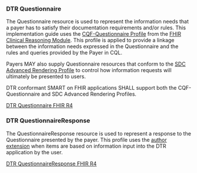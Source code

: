 ### DTR Questionnaire
The Questionnaire resource is used to represent the information needs that a payer has to satisfy their documentation requirements and/or rules. This implementation guide uses the 
[CQF-Questionnaire Profile](http://hl7.org/fhir/R4/cqf-questionnaire.html) from the [FHIR Clinical Reasoning Module](http://hl7.org/fhir/R4/clinicalreasoning-module.html). This profile is applied to provide a linkage between the information needs expressed in the Questionnaire and the rules and queries provided by the Payer in CQL.

Payers MAY also supply Questionnaire resources that conform to the [SDC Advanced Rendering Profile](http://build.fhir.org/ig/HL7/sdc/sdc-questionnaire-render.html) to control how information requests will ultimately be presented to users. 

DTR conformant SMART on FHIR applications SHALL support both the CQF-Questionnaire and SDC Advanced Rendering Profiles.

[DTR Questionnaire FHIR R4](dtr-questionnaire-r4.html)

### DTR QuestionnaireResponse
The QuestionnaireResponse resource is used to represent a response to the Questionnaire presented by the payer. This profile uses the [author extension](http://www.hl7.org/implement/standards/fhir/extension-questionnaireresponse-author.html) when items are based on information input into the DTR application by the user.

[DTR QuestionnaireResponse FHIR R4](dtr-questionnaireresponse-r4.html)


